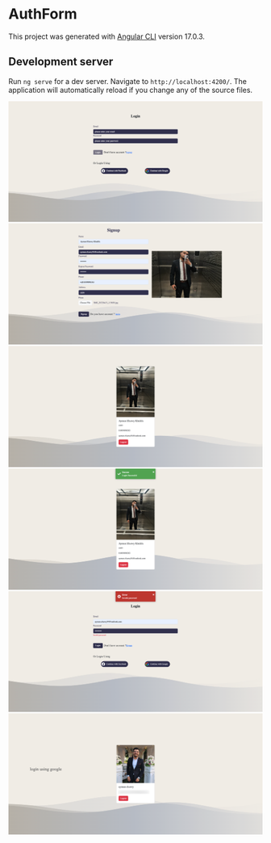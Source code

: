 # AuthForm

This project was generated with [Angular CLI](https://github.com/angular/angular-cli) version 17.0.3.

## Development server

Run `ng serve` for a dev server. Navigate to `http://localhost:4200/`. The application will automatically reload if you change any of the source files.


![HOME](src/assets/screens/AuthForm.png)
![HOME2](src/assets/screens/AuthForm1.png)
![HOME3](src/assets/screens/AuthForm2.png)
![HOME4](src/assets/screens/AuthForm3.png)
![HOME5](src/assets/screens/AuthForm4.png)
![HOME6](src/assets/screens/AuthForm5.png)

